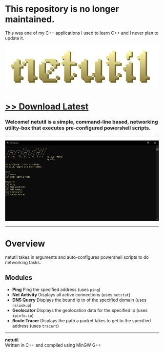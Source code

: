 # This repository is no longer maintained.
This was one of my C++ applications I used to learn C++ and I never plan to update it.

<img src="assets/images/readmebanner.png">

# [<b>>> Download Latest</b>](https://github.com/o7q/netutil/releases/download/v1.2.0/netutil.exe)
<h3>Welcome! netutil is a simple, command-line based, networking utility-box that executes pre-configured powershell scripts.</h3>

---

<img src="assets/images/program.png">

---

# Overview
netutil takes in arguments and auto-configures powershell scripts to do networking tasks.

## <b>Modules</b>
- <b>Ping</b> Ping the specified address (uses `ping`)
- <b>Net Activity</b> Displays all active connections (uses `netstat`)
- <b>DNS Query</b> Displays the bound ip to of the specified domain (uses `nslookup`)
- <b>Geolocator</b> Displays the geolocation data for the specified ip (uses `ipinfo.io`)
- <b>Route Tracer</b> Displays the path a packet takes to get to the specified address (uses `tracert`)

---

<b>netutil</b> \
Written in C++ and compiled using MinGW G++